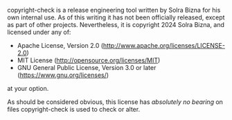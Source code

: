 copyright-check is a release engineering tool written by Solra Bizna for his own internal use. As of this writing it has not been officially released, except as part of other projects. Nevertheless, it is copyright 2024 Solra Bizna, and licensed under any of:

- Apache License, Version 2.0 (<http://www.apache.org/licenses/LICENSE-2.0>)
- MIT License (<http://opensource.org/licenses/MIT>)
- GNU General Public License, Version 3.0 or later (<https://www.gnu.org/licenses/>)

at your option.

As should be considered obvious, this license has *absolutely no bearing* on files copyright-check is used to check or alter.
